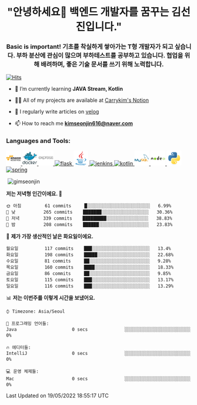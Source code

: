 <h1 align="center">"안녕하세요👋 백엔드 개발자를 꿈꾸는 김선진입니다."</h1>
<h3 align="center">Basic is important! 기초를 착실하게 쌓아가는 T형 개발자가 되고 싶습니다. 부하 분산에 관심이 많으며 부하테스트를 공부하고 있습니다. 협업을 위해 배려하며, 좋은 기술 문서를 쓰기 위해 노력합니다.</h3>

[![Hits](https://hits.seeyoufarm.com/api/count/incr/badge.svg?url=https%3A%2F%2Fgithub.com%2Fgimseonjin&count_bg=%2318BFE5&title_bg=%23555555&icon=ko-fi.svg&icon_color=%23E7E7E7&title=hits&edge_flat=false)](https://hits.seeyoufarm.com)

- 🌱 I’m currently learning **JAVA Stream, Kotlin**

- 👨‍💻 All of my projects are available at [Carrykim's Notion](https://elderly-gruyere-ed2.notion.site/0-a2fe0ade7c354a749153cd7544fbd685)

- 📝 I regularly write articles on [velog](https://velog.io/@carrykim)

- 📫 How to reach me **kimseonjin616@naver.com**

<p align="left">
</p>

<h3 align="left">Languages and Tools:</h3>
<p align="left"> <a href="https://aws.amazon.com" target="_blank" rel="noreferrer"> <img src="https://raw.githubusercontent.com/devicons/devicon/master/icons/amazonwebservices/amazonwebservices-original-wordmark.svg" alt="aws" width="40" height="40"/> </a> <a href="https://www.docker.com/" target="_blank" rel="noreferrer"> <img src="https://raw.githubusercontent.com/devicons/devicon/master/icons/docker/docker-original-wordmark.svg" alt="docker" width="40" height="40"/> </a> <a href="https://expressjs.com" target="_blank" rel="noreferrer"> <img src="https://raw.githubusercontent.com/devicons/devicon/master/icons/express/express-original-wordmark.svg" alt="express" width="40" height="40"/> </a> <a href="https://flask.palletsprojects.com/" target="_blank" rel="noreferrer"> <img src="https://www.vectorlogo.zone/logos/pocoo_flask/pocoo_flask-icon.svg" alt="flask" width="40" height="40"/> </a> <a href="https://www.java.com" target="_blank" rel="noreferrer"> <img src="https://raw.githubusercontent.com/devicons/devicon/master/icons/java/java-original.svg" alt="java" width="40" height="40"/> </a> <a href="https://www.jenkins.io" target="_blank" rel="noreferrer"> <img src="https://www.vectorlogo.zone/logos/jenkins/jenkins-icon.svg" alt="jenkins" width="40" height="40"/> </a> <a href="https://kotlinlang.org" target="_blank" rel="noreferrer"> <img src="https://www.vectorlogo.zone/logos/kotlinlang/kotlinlang-icon.svg" alt="kotlin" width="40" height="40"/> </a> <a href="https://www.mysql.com/" target="_blank" rel="noreferrer"> <img src="https://raw.githubusercontent.com/devicons/devicon/master/icons/mysql/mysql-original-wordmark.svg" alt="mysql" width="40" height="40"/> </a> <a href="https://nodejs.org" target="_blank" rel="noreferrer"> <img src="https://raw.githubusercontent.com/devicons/devicon/master/icons/nodejs/nodejs-original-wordmark.svg" alt="nodejs" width="40" height="40"/> </a> <a href="https://www.python.org" target="_blank" rel="noreferrer"> <img src="https://raw.githubusercontent.com/devicons/devicon/master/icons/python/python-original.svg" alt="python" width="40" height="40"/> </a> <a href="https://spring.io/" target="_blank" rel="noreferrer"> <img src="https://www.vectorlogo.zone/logos/springio/springio-icon.svg" alt="spring" width="40" height="40"/> </a> </p>


<p>&nbsp;<img align="center" src="https://github-readme-stats.vercel.app/api?username=gimseonjin&show_icons=true&locale=en" alt="gimseonjin" /></p>



<!--START_SECTION:waka-->
**저는 저녁형 인간이에요. 🦉** 

```text
🌞 아침         61 commits     █░░░░░░░░░░░░░░░░░░░░░░░░   6.99% 
🌆 낮　         265 commits    ███████░░░░░░░░░░░░░░░░░░   30.36% 
🌃 저녁         339 commits    █████████░░░░░░░░░░░░░░░░   38.83% 
🌙 밤　         208 commits    ██████░░░░░░░░░░░░░░░░░░░   23.83%

```
📅 **제가 가장 생산적인 날은 화요일이에요.** 

```text
월요일          117 commits    ███░░░░░░░░░░░░░░░░░░░░░░   13.4% 
화요일          198 commits    █████░░░░░░░░░░░░░░░░░░░░   22.68% 
수요일          81 commits     ██░░░░░░░░░░░░░░░░░░░░░░░   9.28% 
목요일          160 commits    ████░░░░░░░░░░░░░░░░░░░░░   18.33% 
금요일          86 commits     ██░░░░░░░░░░░░░░░░░░░░░░░   9.85% 
토요일          115 commits    ███░░░░░░░░░░░░░░░░░░░░░░   13.17% 
일요일          116 commits    ███░░░░░░░░░░░░░░░░░░░░░░   13.29%

```


📊 **저는 이번주를 이렇게 시간을 보냈어요.** 

```text
⌚︎ Timezone: Asia/Seoul

💬 프로그래밍 언어들: 
Java                     0 secs              ░░░░░░░░░░░░░░░░░░░░░░░░░   0%

🔥 에디터들: 
IntelliJ                 0 secs              ░░░░░░░░░░░░░░░░░░░░░░░░░   0%

💻 운영 체제들: 
Mac                      0 secs              ░░░░░░░░░░░░░░░░░░░░░░░░░   0%

```


 Last Updated on 19/05/2022 18:55:17 UTC
<!--END_SECTION:waka-->
